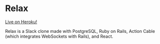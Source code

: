 # Relax
[Live on Heroku!](http://relax-slack.herokuapp.com/#/client)

Relax is a Slack clone made with PostgreSQL, Ruby on Rails, Action Cable (which integrates WebSockets with Rails), and React.